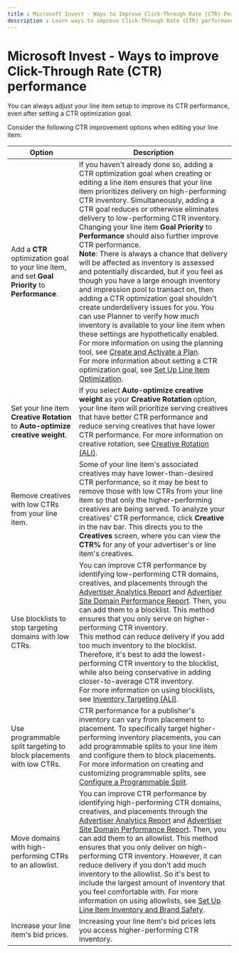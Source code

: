 ```yaml
---
title : Microsoft Invest - Ways to Improve Click-Through Rate (CTR) Performance
description : Learn ways to improve Click-Through Rate (CTR) performance.
---
```


# Microsoft Invest - Ways to improve Click-Through Rate (CTR) performance

You can always adjust your line item setup to improve its CTR performance, even after setting a CTR optimization goal.

Consider the following CTR improvement options when editing your line item:

| Option | Description |
|--|--|
| Add a **CTR** optimization goal to your line item, and set **Goal Priority** to **Performance**. | If you haven't already done so, adding a CTR optimization goal when creating or editing a line item ensures that your line item prioritizes delivery on high-performing CTR inventory. Simultaneously, adding a CTR goal reduces or otherwise eliminates delivery to low-performing CTR inventory. Changing your line item **Goal Priority** to **Performance** should also further improve CTR performance. <br> **Note**: There is always a chance that delivery will be affected as inventory is assessed and potentially discarded, but if you feel as though you have a large enough inventory and impression pool to transact on, then adding a CTR optimization goal shouldn't create underdelivery issues for you. You can use Planner to verify how much inventory is available to your line item when these settings are hypothetically enabled. For more information on using the planning tool, see [Create and Activate a Plan](create-and-activate-a-plan.md). <br> For more information about setting a CTR optimization goal, see [Set Up Line Item Optimization](set-up-line-item-optimization.md). |
| Set your line item **Creative Rotation** to **Auto-optimize creative weight**. | If you select **Auto-optimize creative weight** as your **Creative Rotation** option, your line item will prioritize serving creatives that have better CTR performance and reduce serving creatives that have lower CTR performance. For more information on creative rotation, see [Creative Rotation (ALI)](creative-rotation-ali.md). |
| Remove creatives with low CTRs from your line item. | Some of your line item's associated creatives may have lower-than-desired CTR performance, so it may be best to remove those with low CTRs from your line item so that only the higher-performing creatives are being served. To analyze your creatives' CTR performance, click **Creative** in the nav bar. This directs you to the **Creatives** screen, where you can view the **CTR%** for any of your advertiser's or line item's creatives. |
| Use blocklists to stop targeting domains with low CTRs. | You can improve CTR performance by identifying low-performing CTR domains, creatives, and placements through the [Advertiser Analytics Report](advertiser-analytics-report.md) and [Advertiser Site Domain Performance Report](site-domain-performance.md). Then, you can add them to a blocklist. This method ensures that you only serve on higher-performing CTR inventory. <br>This method can reduce delivery if you add too much inventory to the blocklist. Therefore, it's best to add the lowest-performing CTR inventory to the blocklist, while also being conservative in adding closer-to-average CTR inventory.<br> For more information on using blocklists, see [Inventory Targeting (ALI)](inventory-targeting-ali.md). |
| Use programmable split targeting to block placements with low CTRs. | CTR performance for a publisher's inventory can vary from placement to placement. To specifically target higher-performing inventory placements, you can add programmable splits to your line item and configure them to block placements. <br> For more information on creating and customizing programmable splits, see [Configure a Programmable Split](configure-a-programmable-split.md). |
| Move domains with high-performing CTRs to an allowlist. | You can improve CTR performance by identifying high-performing CTR domains, creatives, and placements through the [Advertiser Analytics Report](advertiser-analytics-report.md) and [Advertiser Site Domain Performance Report](site-domain-performance.md). Then, you can add them to an allowlist. This method ensures that you only deliver on high-performing CTR inventory. However, it can reduce delivery if you don't add much inventory to the allowlist. So it's best to include the largest amount of inventory that you feel comfortable with. For more information on using allowlists, see [Set Up Line Item Inventory and Brand Safety](set-up-line-item-inventory-and-brand-safety.md). |
| Increase your line item's bid prices. | Increasing your line item's bid prices lets you access higher-performing CTR inventory. |
